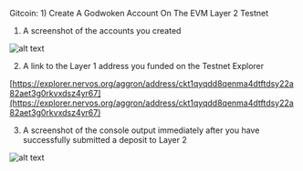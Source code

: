 Gitcoin: 1) Create A Godwoken Account On The EVM Layer 2 Testnet

1. A screenshot of the accounts you created

![alt text]()


2. A link to the Layer 1 address you funded on the Testnet Explorer

[https://explorer.nervos.org/aggron/address/ckt1qyqdd8qenma4dtftdsy22a82aet3g0rkvxdsz4yr67](https://explorer.nervos.org/aggron/address/ckt1qyqdd8qenma4dtftdsy22a82aet3g0rkvxdsz4yr67)


3. A screenshot of the console output immediately after you have successfully submitted a deposit to Layer 2

![alt text]()
